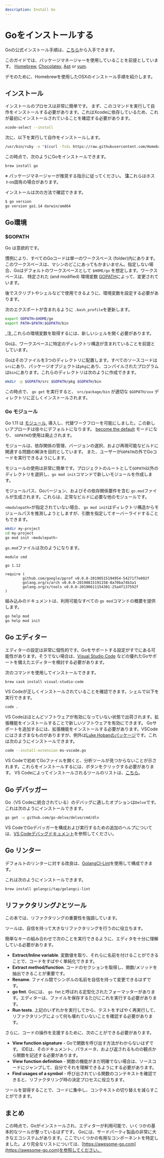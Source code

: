 ```yaml
---
description: Install Go
---
```


# Goをインストールする

Goの公式インストール手順は、[こちら](https://golang.org/doc/install)から入手できます。

このガイドでは、パッケージマネージャーを使用していることを前提としています。 [Homebrew](https://brew.sh), [Chocolatey](https://chocolatey.org), [Apt](https://help.ubuntu.com/community/AptGet/Howto) or [yum](https://access.redhat.com/solutions/9934).

デモのために、Homebrewを使用したOSXのインストール手順を紹介します。

## インストール

インストールのプロセスは非常に簡単です。 まず、このコマンドを実行して自作をインストールする必要があります。これはXcodeに依存しているため、これが最初にインストールされていることを確認する必要があります。

```bash
xcode-select --install
```

次に、以下を実行して自作をインストールします。

```bash
/usr/bin/ruby -e "$(curl -fsSL https://raw.githubusercontent.com/Homebrew/install/master/install)"
```

この時点で、次のようにGoをインストールできます。

```bash
brew install go
```

※ パッケージマネージャーが推奨する指示に従ってください。 **注**これらはホストos固有の場合があります。

インストールは次の方法で確認できます。

```bash
$ go version
go version go1.14 darwin/amd64
```

## Go環境

### $GOPATH

Go は意欲的です。

慣例により、すべてのGoコードは単一のワークスペース \(folder\)内にあります。このワークスペースは、マシンのどこにあってもかまいません。指定しない場合、Goはデフォルトのワークスペースとして `$HOME/go` を想定します。ワークスペースは、 特定された \(and modified\) 環境変数 [GOPATH](https://golang.org/cmd/go/#hdr-GOPATH_environment_variable)によって、変更されています。

後でスクリプトやシェルなどで使用できるように、環境変数を設定する必要があります。

次のエクスポートが含まれるように `.bash_profile`を更新します。

```bash
export GOPATH=$HOME/go
export PATH=$PATH:$GOPATH/bin
```

_注_これらの環境変数を取得するには、新しいシェルを開く必要があります。

Goは、ワークスペースに特定のディレクトリ構造が含まれていることを前提としています。

Goはそのファイルを3つのディレクトリに配置します。すべてのソースコードは`src`にあり、パッケージオブジェクトは`pkg`にあり、コンパイルされたプログラムは`bin`にあります。これらのディレクトリは次のように作成できます。

```bash
mkdir -p $GOPATH/src $GOPATH/pkg $GOPATH/bin
```

この時点で、 `go get` を実行すると、 `src/package/bin` が適切な `$GOPATH/xxx` ディレクトリに正しくインストールされます。

### Go モジュール

Go 1.11 は [モジュール](https://github.com/golang/go/wiki/Modules), 導入し、代替ワークフローを可能にしました。この新しいアプローチは徐々にデフォルトになります。 [become the default](https://blog.golang.org/modules2019) モードになり、 `GOPATH`の使用は廃止されます。

モジュールは、依存関係の管理、バージョンの選択、および再現可能なビルドに関連する問題の解決を目的としています。 また、ユーザーが`GOPATH`の外でGoコードを実行できるようにします。

モジュールの使用は非常に簡単です。プロジェクトのルートとして`GOPATH`以外のディレクトリを選択し、`go mod init`コマンドで新しいモジュールを作成します。

モジュールパス、Goバージョン、およびその依存関係要件を含む `go.mod`ファイルが生成されます。これらは、正常なビルドに必要な他のモジュールです。

`<modulepath>`が指定されていない場合、 `go mod init`はディレクトリ構造からモジュールパスを推測しようとしますが、引数を指定してオーバーライドすることもできます。

```bash
mkdir my-project
cd my-project
go mod init <modulepath>
```

`go.mod`ファイルは次のようになります。

```text
module cmd

go 1.12

require (
        github.com/google/pprof v0.0.0-20190515194954-54271f7e092f
        golang.org/x/arch v0.0.0-20190815191158-8a70ba74b3a1
        golang.org/x/tools v0.0.0-20190611154301-25a4f137592f
)
```

組み込みのドキュメントは、利用可能なすべての `go mod`コマンドの概要を提供します。

```bash
go help mod
go help mod init
```

## Go エディター

エディターの設定は非常に個性的です。Goをサポートする設定がすでにある可能性があります。そうでない場合は、[Visual Studio Code](https://code.visualstudio.com) などの優れたGoサポートを備えたエディターを検討する必要があります。

次のコマンドを使用してインストールできます。

```bash
brew cask install visual-studio-code
```

VS Codeが正しくインストールされていることを確認できます。シェルで以下を実行できます。

```bash
code .
```

VS Codeはほとんどソフトウェアが有効になっていない状態で出荷されます。拡張機能をインストールすることで新しいソフトウェアを有効にできます。 Goサポートを追加するには、拡張機能をインストールする必要があります。VSCodeにはさまざまなものがありますが、例外は[Luke Hobanのパッケージ](https://github.com/Microsoft/vscode-go)です。これは次のようにインストールできます。

```bash
code --install-extension ms-vscode.go
```

VS Codeで初めてGoファイルを開くと、分析ツールが見つからないことが示されます。これらをインストールするには、ボタンをクリックする必要があります。 VS Codeによってインストールされるツールのリストは、[こちら](https://github.com/Microsoft/vscode-go/wiki/Go-tools-that-the-Go-extension-depends-on)。

## Go デバッガー

Go（VS Codeに統合されている）のデバッグに適したオプションは`Delve`です。これは次のようにインストールできます。

```bash
go get -u github.com/go-delve/delve/cmd/dlv
```

VS CodeでGoデバッガーを構成および実行するための追加のヘルプについては、[VS Codeデバッグドキュメント](https://github.com/Microsoft/vscode-go/wiki/Debugging-Go-code-using-VS-Code)を参照してください。

## Go リンター

デフォルトのリンターに対する改良は、[GolangCI-Lint](https://github.com/golangci/golangci-lint)を使用して構成できます。

これは次のようにインストールできます。

```bash
brew install golangci/tap/golangci-lint
```

## リファクタリング♪とツール

この本では、リファクタリングの重要性を強調しています。

ツールは、自信を持って大きなリファクタリングを行うのに役立ちます。

簡単なキーの組み合わせで次のことを実行できるように、エディタを十分に理解している必要があります。

* **Extract/Inline variable**. 変数値を取り、それらに名前を付けることができることで、コードをすばやく単純化できます。
* **Extract method/function**. コードのセクションを取得し、関数/メソッドを抽出できることが重要です。
* **Rename**. ファイル間でシンボルの名前を自信を持って変更できるはずです。
* **go fmt**. Goには、 `go fmt`と呼ばれる定型化されたフォーマッターがあります。エディターは、ファイルを保存するたびにこれを実行する必要があります。
* **Run tests**. 上記のいずれかを実行してから、テストをすばやく再実行して、リファクタリングによって何も壊れていないことを確認する必要があります。

さらに、コードの操作を支援するために、次のことができる必要があります。

* **View function signature** - Goで関数を呼び出す方法がわからないはずです。 IDEは、そのドキュメント、パラメータ、および返されるものの観点から関数を記述する必要があります。
* **View function definition** - 関数の機能がまだ明確でない場合は、ソースコードにジャンプして、自分でそれを理解できるようにする必要があります。
* **Find usages of a symbol** - 呼び出されている関数のコンテキストを確認できると、リファクタリング時の決定プロセスに役立ちます。

ツールを習得することで、コードに集中し、コンテキストの切り替えを減らすことができます。

## まとめ

この時点で、Goがインストールされ、エディターが利用可能で、いくつかの基本的なツールが整っているはずです。 Goには、サードパーティ製品の非常に大きなエコシステムがあります。ここでいくつかの有用なコンポーネントを特定しました。より完全なリストについては、[https://awesome-go.com](https://awesome-go.com)を参照してください。

